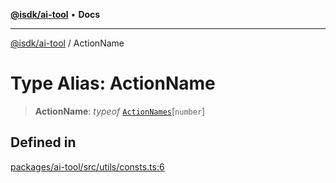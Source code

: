 [**@isdk/ai-tool**](../README.md) • **Docs**

***

[@isdk/ai-tool](../globals.md) / ActionName

# Type Alias: ActionName

> **ActionName**: *typeof* [`ActionNames`](../variables/ActionNames.md)\[`number`\]

## Defined in

[packages/ai-tool/src/utils/consts.ts:6](https://github.com/isdk/ai-tool.js/blob/b0813174e9b350ae47231f8e5f885150313123b0/src/utils/consts.ts#L6)
